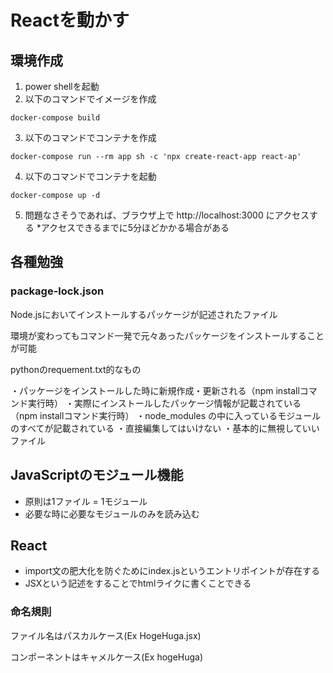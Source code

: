 # Reactを動かす

## 環境作成

1. power shellを起動
2. 以下のコマンドでイメージを作成

```
docker-compose build
```

3. 以下のコマンドでコンテナを作成

```
docker-compose run --rm app sh -c 'npx create-react-app react-ap'
```

4. 以下のコマンドでコンテナを起動

```
docker-compose up -d
```

5. 問題なさそうであれば、ブラウザ上で http://localhost:3000 にアクセスする
   *アクセスできるまでに5分ほどかかる場合がある

## 各種勉強

### package-lock.json

Node.jsにおいてインストールするパッケージが記述されたファイル

環境が変わってもコマンド一発で元々あったパッケージをインストールすることが可能

pythonのrequement.txt的なもの

・パッケージをインストールした時に新規作成・更新される（npm installコマンド実行時）
・実際にインストールしたパッケージ情報が記載されている（npm installコマンド実行時）
・node_modules の中に入っているモジュールのすべてが記載されている
・直接編集してはいけない
・基本的に無視していいファイル

## JavaScriptのモジュール機能

- 原則は1ファイル = 1モジュール
- 必要な時に必要なモジュールのみを読み込む

## React

- import文の肥大化を防ぐためにindex.jsというエントリポイントが存在する
- JSXという記述をすることでhtmlライクに書くことできる

### 命名規則

ファイル名はパスカルケース(Ex HogeHuga.jsx)

コンポーネントはキャメルケース(Ex hogeHuga)
